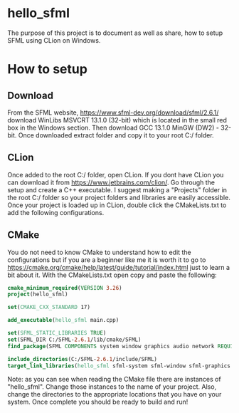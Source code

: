# hello_sfml
The purpose of this project is to document as well as share, how to setup SFML using CLion on Windows.

# How to setup
## Download
From the SFML website, https://www.sfml-dev.org/download/sfml/2.6.1/ download WinLibs MSVCRT 13.1.0 (32-bit) which is located in the small red box in the Windows section. Then download GCC 13.1.0 MinGW (DW2) - 32-bit. Once downloaded extract folder and copy it to your root C:/ folder.
## CLion
Once added to the root C:/ folder, open CLion. If you dont have CLion you can download it from https://www.jetbrains.com/clion/. Go through the setup and create a C++ executable. I suggest making a "Projects" folder in the root C:/ folder 
so your project folders and libraries are easily accessible. Once your project is loaded up in CLion, double click the CMakeLists.txt to add the following configurations.
## CMake
You do not need to know CMake to understand how to edit the configurations but if you are a beginner like me it is worth it to go to https://cmake.org/cmake/help/latest/guide/tutorial/index.html just to learn a bit about it. With the CMakeLists.txt
open copy and paste the following:
```cmake
cmake_minimum_required(VERSION 3.26)
project(hello_sfml)

set(CMAKE_CXX_STANDARD 17)

add_executable(hello_sfml main.cpp)

set(SFML_STATIC_LIBRARIES TRUE)
set(SFML_DIR C:/SFML-2.6.1/lib/cmake/SFML)
find_package(SFML COMPONENTS system window graphics audio network REQUIRED)

include_directories(C:/SFML-2.6.1/include/SFML)
target_link_libraries(hello_sfml sfml-system sfml-window sfml-graphics sfml-audio)
```
Note: as you can see when reading the CMake file there are instances of "hello_sfml". Change those instances to the name of your project. Also, change the directories to the appropriate locations that you have on your system. Once complete you should be ready to
build and run!
